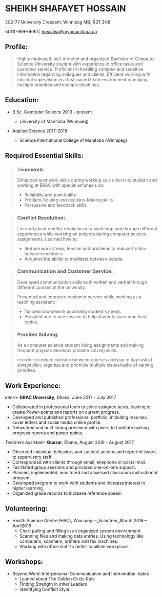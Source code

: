 # SHEIKH SHAFAYET HOSSAIN

302-77 University Crescent, Winnipeg MB, R3T 3N8

(431)-999-0690 | [hossaiss@myumanitoba.ca](mailto:hossaiss@myumanitoba.ca)

## Profile:

>Highly motivated, self-directed and organized Bachelor of Computer Science University student with experience in office tasks and customer service. Proficient in handling complex and sensitive information regarding collogues and clients. Efficient working with minimal supervision in a fast-paced team environment managing multiple priorities and multiple deadlines.

## Education:

* B.Sc. Computer Science 2019 - present

    * University of Manitoba (Winnipeg)

* Applied Science 2017-2018

    * Science International College of Manitoba (Winnipeg)

## Required Essential Skills:

> ### **Teamwork:**
>
>Enhanced teamwork skills during working as a university student and working at BRAC with special emphasis on:
>
>   * Reliability and punctuality
>   *  Problem-Solving and decision-Making skills
>   *  Persuasive and feedback skills.

> ### **Conflict Resolution:**
>
>Learned about conflict resolution in a workshop and through different experiences while working on projects during computer science assignments. Learned how to:
>
>* Reduce work stress, tension and problems to reduce friction between members.
>* Acquired the ability to medidate between people.

>### **Communication and Customer Service:**
>
>Developed communication skills both written and verbal through different courses at the university.
>
>Presented and improved customer service while working as a teaching assistant:
>
>* Tailored coursework according student&#39;s needs.
>* Provided one to one session to help students overcome hard topics.

>### **Problem Solving:**
>
>As a computer science student doing assignments and making frequent projects develops problem solving skills.
>
>In order to reduce collision between courses and day to day tasks I always plan, organize and prioritise multiple issues/tasks of varying priorities.

## Work Experience:

_Intern-_ **BRAC University,** Dhaka, June 2017 - July 2017

- Collaborated in professional team to solve assigned tasks, leading to create Power-points and reports on current progress.
- Developed and published professional portfolio, including resumes, cover letters and social media online profile.
- Networked and built strong presence with peers to facilitate making progress reports and power points.

_Teachers Assistant-_ **Quasar,** Dhaka, August 2016 - August 2017

- Observed individual behaviors and suspect actions and reported issues to supervisory staff.
- Corresponded with clients through email, telephone or postal mail.
- Facilitated group sessions and provided one-on-one support.
- Planned, implemented, monitored and assessed classroom instructional program.
- Developed program to work with students and increase interest in higher learning.
- Organized grade records to increase reference speed.

## Volunteering:

- Health Science Centre (HSC), Winnipeg—_Volunteer_March 2019 – April2019
   - Chart pulling and filling in an organized system environment.
   - Scanning files and making data entries. Using technology like computers, scanners, printers and fax machines.
   - Working with office staff to better facilitate workplace.

## Workshops:

- Beyond Word: Interpersonal Communication and Intervention. dates
  - Leaned about The Golden Circle Rule
  - Finding Strength in other Leaders
  - Identifying Conflict Style

